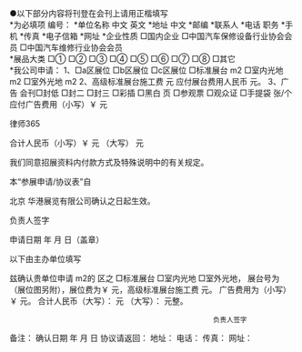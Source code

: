 
 ●以下部分内容将刊登在会刊上请用正楷填写  
*为必填项                                         编号：
*单位名称
中文 
 英文 
*地址 中文 
*邮编  *联系人 
*电话  职务 
*手机  *传真 
*电子信箱  *网址 
*企业性质 □国内企业    □中国汽车保修设备行业协会会员    □中国汽车维修行业协会会员  
*展品大类 □①  □②  □③  □④  □⑤  □⑥  □⑦  □⑧  □其它                         
*我公司申请：
1、□a区展位    □b区展位    □c区展位
□标准展台         m2     □室内光地         m2    □室外光地             m2
2、高级标准展台施工费           元
应付展台费用人民币             元。
3、广告  会刊□封低    □封二    □封三    □彩插    □黑白               页 
□参观票    □观众证    □手提袋                 张/个
       应付广告费用（小写）￥                     元




 
律师365






合计人民币（小写）￥             元  （大写）                      元

 

我们同意招展资料内付款方式及特殊说明中的有关规定。

本“参展申请/协议表”自

北京
华港展览有限公司确认之日起生效。

负责人签字

申请日期     年   月  日（盖章）

以下由主办单位填写 




兹确认贵单位申请     m2的    区之  □标准展台   □室内光地   □室外光地，
展台号为              （展位图另附），展位费为￥              元，高级标准展台施工费            元。
广告费用为（小写）￥                元。
合计人民币（大写）：               元     （大写）：                           元整。


                                                      负责人签字
备注：                                                确认日期      年   月  日
协议请返回： 
地址： 
电话： 
传真：                             网址：   

 


 

 
 
 
 
 
  


  
 

  


  


  
 
 
 
 

